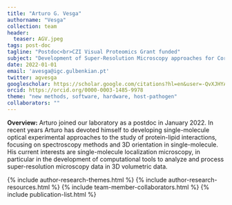 ```yaml
---
title: "Arturo G. Vesga"
authorname: "Vesga"
collection: team
header:
  teaser: AGV.jpeg
tags: post-doc
tagline: "Postdoc<br>CZI Visual Proteomics Grant funded"
subject: "Development of Super-Resolution Microscopy approaches for Correlative Light and Electron Microscopy"
date: 2022-01-01
email: 'avesga@igc.gulbenkian.pt'
twitter: agvesga
googlescholar: https://scholar.google.com/citations?hl=en&user=-QvXJHYAAAAJ
orcid: https://orcid.org/0000-0003-1485-9978
theme: "new methods, software, hardware, host-pathogen"
collaborators: ""
---
```

<p align= "justify">
<p> <b>Overview:</b> Arturo joined our laboratory as a postdoc in January 2022. In recent years Arturo has devoted himself to developing single-molecule optical experimental approaches to the study of protein-lipid interactions, focusing on spectroscopy methods and 3D orientation in single-molecule. His current interests are single-molecule localization microscopy, in particular in the development of computational tools to analyze and process super-resolution microscopy data in 3D volumetric data.

{% include author-research-themes.html %}
{% include author-research-resources.html %}
{% include team-member-collaborators.html %}
{% include publication-list.html %}
